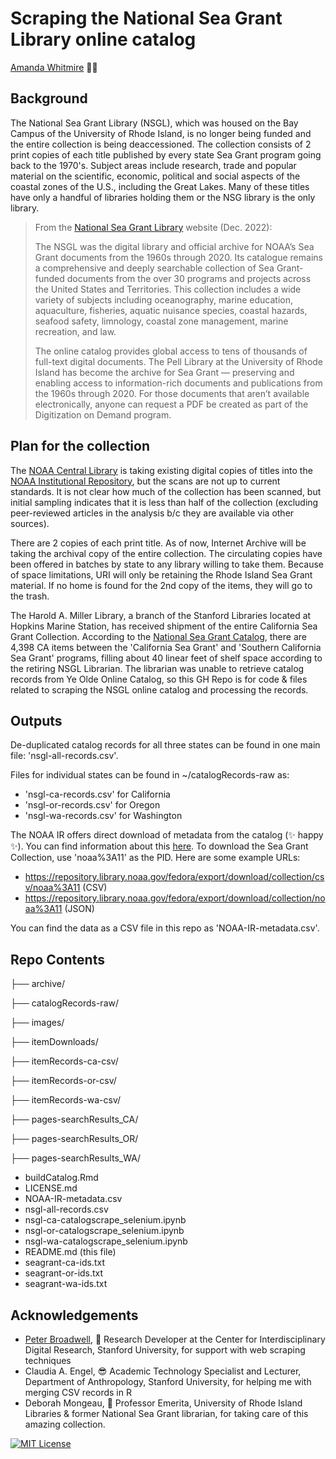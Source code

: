 # Scraping the National Sea Grant Library online catalog

[Amanda Whitmire](https://amandawhitmire.github.io/) :mermaid:

## Background
The National Sea Grant Library (NSGL), which was housed on the Bay Campus of the University of Rhode Island, is no longer being funded and the entire collection is being deaccessioned. The collection consists of 2 print copies of each title published by every state Sea Grant program going back to the 1970's.  Subject areas include research, trade and popular material on the scientific, economic, political and social aspects of the coastal zones of the U.S., including the Great Lakes. Many of these titles have only a handful of libraries holding them or the NSG library is the only library.

> From the [National Sea Grant Library](https://nsgl.gso.uri.edu/) website (Dec. 2022):
>
> The NSGL was the digital library and official archive for NOAA’s Sea Grant documents from the 1960s through 2020.  Its catalogue remains a comprehensive and deeply searchable collection of Sea Grant-funded documents from the over 30 programs and projects across the United States and Territories.  This collection includes a wide variety of subjects including oceanography, marine education, aquaculture, fisheries, aquatic nuisance species, coastal hazards, seafood safety, limnology, coastal zone management, marine recreation, and law. 
>
>The online catalog provides global access to tens of thousands of full-text digital documents.  The Pell Library at the University of Rhode Island has become the archive for Sea Grant — preserving and enabling access to information-rich documents and publications from the 1960s through 2020.  For those documents that aren’t available electronically, anyone can request a PDF be created as part of the Digitization on Demand program. 

## Plan for the collection
The [NOAA Central Library](https://library.noaa.gov/) is taking existing digital copies of titles into the [NOAA Institutional Repository](https://repository.library.noaa.gov/), but the scans are not up to current standards. It is not clear how much of the collection has been scanned, but initial sampling indicates that it is less than half of the collection (excluding peer-reviewed articles in the analysis b/c they are available via other sources). 

There are 2 copies of each print title. As of now, Internet Archive will be taking the archival copy of the entire collection. The circulating copies have been offered in batches by state to any library willing to take them. Because of space limitations, URI will only be retaining the Rhode Island Sea Grant material. If no home is found for the 2nd copy of the items, they will go to the trash. 

The Harold A. Miller Library, a branch of the Stanford Libraries located at Hopkins Marine Station, has received shipment of the entire California Sea Grant Collection. According to the [National Sea Grant Catalog](https://eos.ucs.uri.edu/EOSWebOPAC/OPAC/Index.aspx), there are 4,398 CA items between the 'California Sea Grant' and 'Southern California Sea Grant' programs, filling about 40 linear feet of shelf space according to the retiring NSGL Librarian. The librarian was unable to retrieve catalog records from Ye Olde Online Catalog, so this GH Repo is for code & files related to scraping the NSGL online catalog and processing the records.

## Outputs

De-duplicated catalog records for all three states can be found in one main file: 'nsgl-all-records.csv'.

Files for individual states can be found in ~/catalogRecords-raw as:
* 'nsgl-ca-records.csv' for California
* 'nsgl-or-records.csv' for Oregon
* 'nsgl-wa-records.csv' for Washington

The NOAA IR offers direct download of metadata from the catalog (:sparkles: happy :sparkles:). You can find information about this [here](https://repository.library.noaa.gov/help). To download the Sea Grant Collection, use 'noaa%3A11' as the PID. Here are some example URLs:
* https://repository.library.noaa.gov/fedora/export/download/collection/csv/noaa%3A11 (CSV)
* https://repository.library.noaa.gov/fedora/export/download/collection/noaa%3A11 (JSON)

You can find the data as a CSV file in this repo as 'NOAA-IR-metadata.csv'.

## Repo Contents

├── archive/

├── catalogRecords-raw/

├── images/

├── itemDownloads/

├── itemRecords-ca-csv/

├── itemRecords-or-csv/

├── itemRecords-wa-csv/

├── pages-searchResults_CA/

├── pages-searchResults_OR/

├── pages-searchResults_WA/

* buildCatalog.Rmd
* LICENSE.md
* NOAA-IR-metadata.csv
* nsgl-all-records.csv
* nsgl-ca-catalogscrape_selenium.ipynb
* nsgl-or-catalogscrape_selenium.ipynb
* nsgl-wa-catalogscrape_selenium.ipynb
* README.md (this file)
* seagrant-ca-ids.txt
* seagrant-or-ids.txt
* seagrant-wa-ids.txt

## Acknowledgements

- [Peter Broadwell](https://library.stanford.edu/people/pmb), :star_struck: Research Developer at the Center for Interdisciplinary Digital Research, Stanford University, for support with web scraping techniques 
- Claudia A. Engel, :sunglasses: Academic Technology Specialist and Lecturer, Department of Anthropology, Stanford University, for helping me with merging CSV records in R
- Deborah Mongeau, :owl: Professor Emerita, University of Rhode Island Libraries & former National Sea Grant librarian, for taking care of this amazing collection.

[![MIT License](https://img.shields.io/badge/License-MIT-green.svg)](https://choosealicense.com/licenses/mit/)
